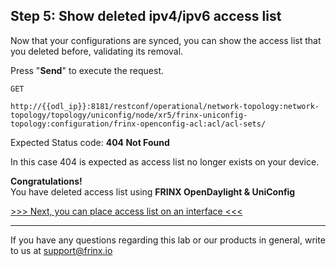 ## Step 5: Show deleted ipv4/ipv6 access list

Now that your configurations are synced, you can show the access list that you deleted before, validating its removal.


Press "**Send**" to execute the request.


```
GET

http://{{odl_ip}}:8181/restconf/operational/network-topology:network-topology/topology/uniconfig/node/xr5/frinx-uniconfig-topology:configuration/frinx-openconfig-acl:acl/acl-sets/
```

Expected Status code: **404 Not Found**

In this case 404 is expected as access list no longer exists on your device.

**Congratulations!** <br>
You have deleted access list using **FRINX OpenDaylight & UniConfig**

[>>> Next, you can place access list on an interface <<<](11.md)

---
If you have any questions regarding this lab or our products in general, write to us at [support@frinx.io](mailto:support@frinx.io)
